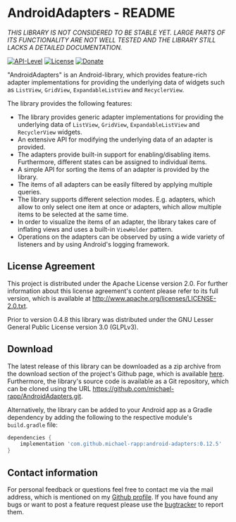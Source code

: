 # AndroidAdapters - README

*THIS LIBRARY IS NOT CONSIDERED TO BE STABLE YET. LARGE PARTS OF ITS FUNCTIONALITY ARE NOT WELL TESTED AND THE LIBRARY STILL LACKS A DETAILED DOCUMENTATION.*

[![API-Level](https://img.shields.io/badge/API-14%2B-orange.svg)](https://android-arsenal.com/api?level=14) [![License](https://img.shields.io/badge/License-Apache%202.0-blue.svg)](https://opensource.org/licenses/Apache-2.0) [![Donate](https://img.shields.io/badge/Donate-PayPal-green.svg)](https://www.paypal.com/cgi-bin/webscr?cmd=_s-xclick&hosted_button_id=X75YSLEJV3DWE)

"AndroidAdapters" is an Android-library, which provides feature-rich adapter implementations for providing the underlying data of widgets such as `ListView`, `GridView`, `ExpandableListView` and `RecyclerView`.

The library provides the following features:

- The library provides generic adapter implementations for providing the underlying data of `ListView`, `GridView`, `ExpandableListView` and `RecyclerView` widgets.
- An extensive API for modifying the underlying data of an adapter is provided.
- The adapters provide built-in support for enabling/disabling items. Furthermore, different states can be assigned to individual items.
- A simple API for sorting the items of an adapter is provided by the library.
- The items of all adapters can be easily filtered by applying multiple queries.
- The library supports different selection modes. E.g. adapters, which allow to only select one item at once or adapters, which allow multiple items to be selected at the same time.
- In order to visualize the items of an adapter, the library takes care of inflating views and uses a built-in `ViewHolder` pattern.
- Operations on the adapters can be observed by using a wide variety of listeners and by using Android's logging framework.

## License Agreement

This project is distributed under the Apache License version 2.0. For further information about this license agreement's content please refer to its full version, which is available at http://www.apache.org/licenses/LICENSE-2.0.txt.

Prior to version 0.4.8 this library was distributed under the GNU Lesser General Public License version 3.0 (GLPLv3).

## Download

The latest release of this library can be downloaded as a zip archive from the download section of the project's Github page, which is available [here](https://github.com/michael-rapp/AndroidAdapters/releases). Furthermore, the library's source code is available as a Git repository, which can be cloned using the URL https://github.com/michael-rapp/AndroidAdapters.git.

Alternatively, the library can be added to your Android app as a Gradle dependency by adding the following to the respective module's `build.gradle` file:

```groovy
dependencies {
    implementation 'com.github.michael-rapp:android-adapters:0.12.5'
}
```

## Contact information

For personal feedback or questions feel free to contact me via the mail address, which is mentioned on my [Github profile](https://github.com/michael-rapp). If you have found any bugs or want to post a feature request please use the [bugtracker](https://github.com/michael-rapp/AndroidMaterialViews/issues) to report them.
